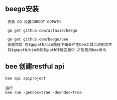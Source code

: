 ## beego安装
     安装 GO 设置GOROOT GOPATH
     
     go get github.com/astaxie/beego
     
     go get github.com/beego/bee
     安装完后 在$gopath/bin路径下面会产生bee工具二进制文件
     将$gopath/bin添加到path环境变量中 才能使用bee命令
     
     
     
## bee 创建restful api

    bee api apiproject
    
    运行
    bee run -gendoc=true -downdoc=true
 